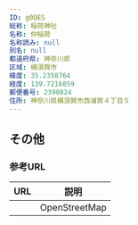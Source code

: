```yaml
---
ID: g0QES
総称: 稲荷神社
名称: 仲稲荷
名称読み: null
別名: null
都道府県: 神奈川県
区域: 横須賀市
緯度: 35.2358764
経度: 139.7216859
郵便番号: 2390824
住所: 神奈川県横須賀市西浦賀４丁目５
---
```


## その他

### 参考URL

| URL | 説明          |
| --- | ------------- |
|     | OpenStreetMap |
